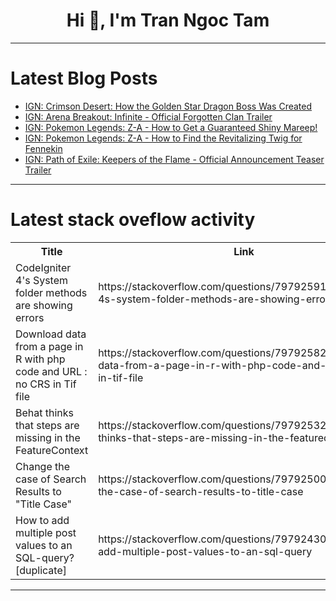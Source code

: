 <h1 align="center">Hi 👋, I'm Tran Ngoc Tam</h1>

---

# Latest Blog Posts 
<!-- BLOG-POST-LIST:START -->
- [IGN: Crimson Desert: How the Golden Star Dragon Boss Was Created](https://dev.to/gg_news/ign-crimson-desert-how-the-golden-star-dragon-boss-was-created-2d4h)
- [IGN: Arena Breakout: Infinite - Official Forgotten Clan Trailer](https://dev.to/gg_news/ign-arena-breakout-infinite-official-forgotten-clan-trailer-1np8)
- [IGN: Pokemon Legends: Z-A - How to Get a Guaranteed Shiny Mareep!](https://dev.to/gg_news/ign-pokemon-legends-z-a-how-to-get-a-guaranteed-shiny-mareep-2a0l)
- [IGN: Pokemon Legends: Z-A - How to Find the Revitalizing Twig for Fennekin](https://dev.to/gg_news/ign-pokemon-legends-z-a-how-to-find-the-revitalizing-twig-for-fennekin-1bdn)
- [IGN: Path of Exile: Keepers of the Flame - Official Announcement Teaser Trailer](https://dev.to/gg_news/ign-path-of-exile-keepers-of-the-flame-official-announcement-teaser-trailer-142c)
<!-- BLOG-POST-LIST:END -->

---

# Latest stack oveflow activity
<table>
  <tr><th>Title</th><th>Link</th></tr>
  <!-- STACKOVERFLOW:START --><tr><td>CodeIgniter 4&#39;s System folder methods are showing errors</td><td>https://stackoverflow.com/questions/79792591/codeigniter-4s-system-folder-methods-are-showing-errors</td></tr><tr><td>Download data from a page in R with php code and URL : no CRS in Tif file</td><td>https://stackoverflow.com/questions/79792582/download-data-from-a-page-in-r-with-php-code-and-url-no-crs-in-tif-file</td></tr><tr><td>Behat thinks that steps are missing in the FeatureContext</td><td>https://stackoverflow.com/questions/79792532/behat-thinks-that-steps-are-missing-in-the-featurecontext</td></tr><tr><td>Change the case of Search Results to &quot;Title Case&quot;</td><td>https://stackoverflow.com/questions/79792500/change-the-case-of-search-results-to-title-case</td></tr><tr><td>How to add multiple post values to an SQL-query? [duplicate]</td><td>https://stackoverflow.com/questions/79792430/how-to-add-multiple-post-values-to-an-sql-query</td></tr><!-- STACKOVERFLOW:END -->
</table>

---


